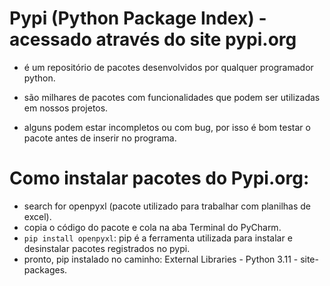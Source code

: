 # Pypi (Python Package Index) - acessado através do site pypi.org

- é um repositório de pacotes desenvolvidos por qualquer programador python.

- são milhares de pacotes com funcionalidades que podem ser utilizadas em nossos projetos.
- alguns podem estar incompletos ou com bug, por isso é bom testar o pacote antes de inserir no programa.

# Como instalar pacotes do Pypi.org:

-  search for openpyxl (pacote utilizado para trabalhar com planilhas de excel).
-  copia o código do pacote e cola na aba Terminal do PyCharm.
- `pip install openpyxl`: pip é a ferramenta utilizada para instalar e desinstalar pacotes registrados no pypi.
-  pronto, pip instalado no caminho: External Libraries - Python 3.11 - site-packages.
